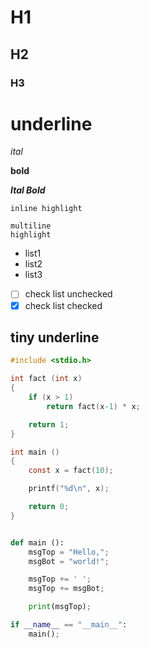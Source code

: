 # H1
## H2
### H3

underline
=========

*ital*

**bold**

***Ital Bold***

`inline highlight`

```
multiline
highlight
```

 - list1
 - list2
 - list3

 - [ ] check list unchecked
 - [x] check list checked

tiny underline
--------------

```C
#include <stdio.h>

int fact (int x)
{
	if (x > 1)
		return fact(x-1) * x;

	return 1;
}

int main ()
{
	const x = fact(10);

	printf("%d\n", x);

	return 0;
}
```

```python

def main ():
	msgTop = "Hello,";
	msgBot = "world!";

	msgTop += ' ';
	msgTop += msgBot;

	print(msgTop);

if __name__ == "__main__":
	main();

```
